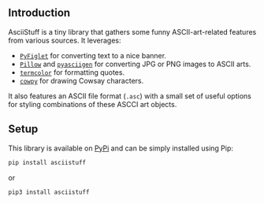 ## Introduction

AsciiStuff is a tiny library that gathers some funny ASCII-art-related features from various sources. It leverages:

- [`PyFiglet`](https://github.com/pwaller/pyfiglet) for converting text to a nice banner.
- [`Pillow`](https://github.com/python-pillow/Pillow) and [`pyasciigen`](https://raw.githubusercontent.com/ajalt/pyasciigen/master/asciigen.py) for converting JPG or PNG images to ASCII arts.
- [`termcolor`](https://pypi.org/project/termcolor/) for formatting quotes.
- [`cowpy`](https://github.com/jeffbuttars/cowpy) for drawing Cowsay characters.

It also features an ASCII file format (`.asc`) with a small set of useful options for styling combinations of these ASCCI art objects.


## Setup

This library is available on [PyPi](https://pypi.python.org/pypi/asciistuff/) and can be simply installed using Pip:

```sh
pip install asciistuff
```

or

```sh
pip3 install asciistuff
```
